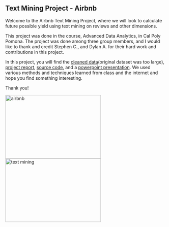 ## Text Mining Project - Airbnb

Welcome to the Airbnb Text Mining Project, where we will look to calculate future possible yield using text mining on reviews and other dimensions.

This project was done in the course, Advanced Data Analytics, in Cal Poly Pomona. The project was done among three group members, and I would like to thank
and credit Stephen C., and Dylan A. for their hard work and contributions in this project.

In this project, you will find the [cleaned data](https://github.com/minjaesong92/data-analytics-projects/blob/main/text-mining-project/listings_cleaned_v1.xlsm)(original dataset was too large), [project report](https://github.com/minjaesong92/data-analytics-projects/blob/main/text-mining-project/CIS%204680%20-%20Project%20(1).pdf), [source code](https://github.com/minjaesong92/data-analytics-projects/blob/main/text-mining-project/AirBNB_Project_v6-Copy1.ipynb), and a [powerpoint presentation](https://github.com/minjaesong92/data-analytics-projects/blob/main/text-mining-project/AirBnB%20Project.pdf). We used various methods and techniques learned from class and the internet and hope you find something interesting.



Thank you!

<p float="left">
    <img alt="airbnb" title="airbnb logo" src="https://media.designrush.com/inspiration_images/135187/conversions/_1511452487_364_Airbnb-mobile.jpg" width=300 height=200>
    <img alt="text mining" title="text mining" src="https://www.analyticssteps.com/backend/media/thumbnail/5669903/9835810_1619175146_Text%20Mining.jpg" width=300 height=200>
</p>

